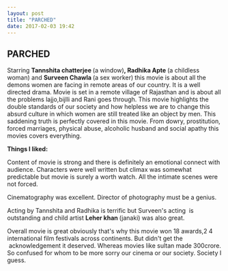 ```yaml
---
layout: post
title: "PARCHED"
date: 2017-02-03 19:42
---
```

## PARCHED

Starring <b>Tannshita chatterjee </b>(a window)<b>, Radhika Apte </b>(a childless woman) and <b>Surveen Chawla </b>(a sex worker)<b>&nbsp;</b>this movie is about all the demons women are facing in remote areas of our country. It is a well directed drama. Movie is set in a remote village of Rajasthan and is about all the problems lajjo,bijlli and Rani goes through. This movie highlights the double standards of our society and how helpless we are to change this absurd culture in which women are still treated like an object by men. This saddening truth is perfectly covered in this movie. From dowry, prostitution, forced marriages, physical abuse, alcoholic husband and social apathy this movies covers everything.

<b>Things I liked:&nbsp;</b>

Content of movie is strong and there is definitely an emotional connect with audience. Characters were well written but climax was somewhat predictable but movie is surely a worth watch. All the intimate scenes were not forced.

Cinematography was excellent. Director of photography must be a genius.&nbsp;

Acting by Tannshita and Radhika is terrific but Surveen's acting &nbsp;is outstanding and child artist <b>Leher khan </b>(janaki) was also great.

Overall movie is great obviously that's why this movie won 18 awards,2 4 international film festivals across continents. But didn't get the &nbsp;acknowledgement it deserved. Whereas movies like sultan made 300crore. So confused for whom to be more sorry our cinema or our society. Society I guess.&nbsp;
